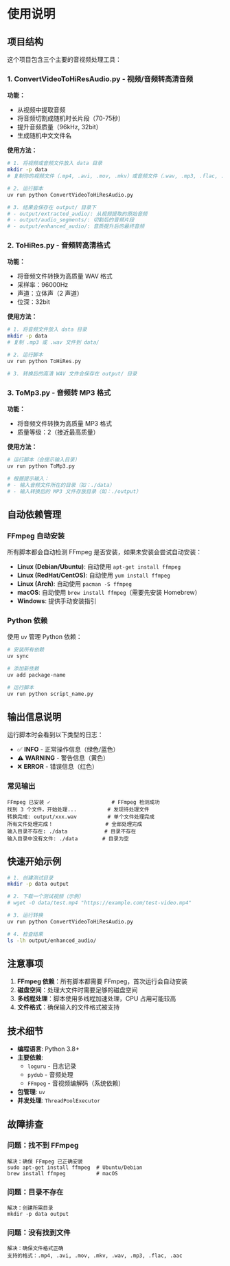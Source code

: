# 使用说明

## 项目结构

这个项目包含三个主要的音视频处理工具：

### 1. ConvertVideoToHiResAudio.py - 视频/音频转高清音频

**功能：**

- 从视频中提取音频
- 将音频切割成随机时长片段（70-75秒）
- 提升音频质量（96kHz, 32bit）
- 生成随机中文文件名

**使用方法：**

```bash
# 1. 将视频或音频文件放入 data 目录
mkdir -p data
# 复制你的视频文件（.mp4, .avi, .mov, .mkv）或音频文件（.wav, .mp3, .flac, .aac）到 data/

# 2. 运行脚本
uv run python ConvertVideoToHiResAudio.py

# 3. 结果会保存在 output/ 目录下
# - output/extracted_audio/: 从视频提取的原始音频
# - output/audio_segments/: 切割后的音频片段
# - output/enhanced_audio/: 音质提升后的最终音频
```

### 2. ToHiRes.py - 音频转高清格式

**功能：**

- 将音频文件转换为高质量 WAV 格式
- 采样率：96000Hz
- 声道：立体声（2 声道）
- 位深：32bit

**使用方法：**

```bash
# 1. 将音频文件放入 data 目录
mkdir -p data
# 复制 .mp3 或 .wav 文件到 data/

# 2. 运行脚本
uv run python ToHiRes.py

# 3. 转换后的高清 WAV 文件会保存在 output/ 目录
```

### 3. ToMp3.py - 音频转 MP3 格式

**功能：**

- 将音频文件转换为高质量 MP3 格式
- 质量等级：2（接近最高质量）

**使用方法：**

```bash
# 运行脚本（会提示输入目录）
uv run python ToMp3.py

# 根据提示输入：
# - 输入音频文件所在的目录（如：./data）
# - 输入转换后的 MP3 文件存放目录（如：./output）
```

## 自动依赖管理

### FFmpeg 自动安装

所有脚本都会自动检测 FFmpeg 是否安装，如果未安装会尝试自动安装：

- **Linux (Debian/Ubuntu)**: 自动使用 `apt-get install ffmpeg`
- **Linux (RedHat/CentOS)**: 自动使用 `yum install ffmpeg`
- **Linux (Arch)**: 自动使用 `pacman -S ffmpeg`
- **macOS**: 自动使用 `brew install ffmpeg`（需要先安装 Homebrew）
- **Windows**: 提供手动安装指引

### Python 依赖

使用 `uv` 管理 Python 依赖：

```bash
# 安装所有依赖
uv sync

# 添加新依赖
uv add package-name

# 运行脚本
uv run python script_name.py
```

## 输出信息说明

运行脚本时会看到以下类型的日志：

- ✅ **INFO** - 正常操作信息（绿色/蓝色）
- ⚠️ **WARNING** - 警告信息（黄色）
- ❌ **ERROR** - 错误信息（红色）

### 常见输出

```
FFmpeg 已安装 ✓                    # FFmpeg 检测成功
找到 3 个文件，开始处理...          # 发现待处理文件
转换完成: output/xxx.wav          # 单个文件处理完成
所有文件处理完成！                 # 全部处理完成
输入目录不存在: ./data            # 目录不存在
输入目录中没有文件: ./data        # 目录为空
```

## 快速开始示例

```bash
# 1. 创建测试目录
mkdir -p data output

# 2. 下载一个测试视频（示例）
# wget -O data/test.mp4 "https://example.com/test-video.mp4"

# 3. 运行转换
uv run python ConvertVideoToHiResAudio.py

# 4. 检查结果
ls -lh output/enhanced_audio/
```

## 注意事项

1. **FFmpeg 依赖**：所有脚本都需要 FFmpeg，首次运行会自动安装
2. **磁盘空间**：处理大文件时需要足够的磁盘空间
3. **多线程处理**：脚本使用多线程加速处理，CPU 占用可能较高
4. **文件格式**：确保输入的文件格式被支持

## 技术细节

- **编程语言**: Python 3.8+
- **主要依赖**:
  - `loguru` - 日志记录
  - `pydub` - 音频处理
  - `FFmpeg` - 音视频编解码（系统依赖）
- **包管理**: `uv`
- **并发处理**: `ThreadPoolExecutor`

## 故障排查

### 问题：找不到 FFmpeg

```
解决：确保 FFmpeg 已正确安装
sudo apt-get install ffmpeg  # Ubuntu/Debian
brew install ffmpeg          # macOS
```

### 问题：目录不存在

```
解决：创建所需目录
mkdir -p data output
```

### 问题：没有找到文件

```
解决：确保文件格式正确
支持的格式：.mp4, .avi, .mov, .mkv, .wav, .mp3, .flac, .aac
```
